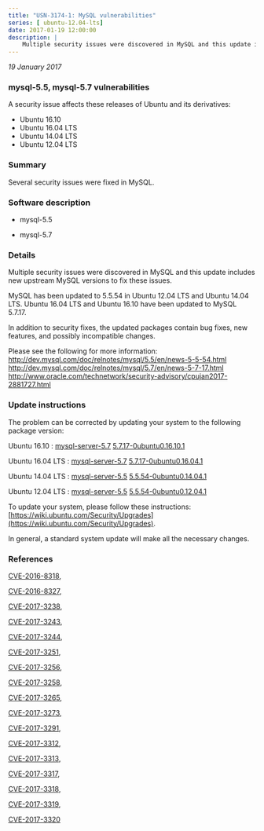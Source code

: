 ```yaml
---
title: "USN-3174-1: MySQL vulnerabilities"
series: [ ubuntu-12.04-lts]
date: 2017-01-19 12:00:00
description: |
    Multiple security issues were discovered in MySQL and this update includes new upstream MySQL versions to fix these issues.
--- 
```

 
 

*19 January 2017*

### mysql-5.5, mysql-5.7 vulnerabilities

A security issue affects these releases of Ubuntu and its derivatives:

* Ubuntu 16.10
* Ubuntu 16.04 LTS
* Ubuntu 14.04 LTS
* Ubuntu 12.04 LTS

### Summary

Several security issues were fixed in MySQL. 

### Software description

* mysql-5.5 

* mysql-5.7 

### Details

Multiple security issues were discovered in MySQL and this update includes new upstream MySQL versions to fix these issues.

MySQL has been updated to 5.5.54 in Ubuntu 12.04 LTS and Ubuntu 14.04 LTS. Ubuntu 16.04 LTS and Ubuntu 16.10 have been updated to MySQL 5.7.17.

In addition to security fixes, the updated packages contain bug fixes, new features, and possibly incompatible changes.

Please see the following for more information: http://dev.mysql.com/doc/relnotes/mysql/5.5/en/news-5-5-54.html http://dev.mysql.com/doc/relnotes/mysql/5.7/en/news-5-7-17.html http://www.oracle.com/technetwork/security-advisory/cpujan2017-2881727.html 

### Update instructions

The problem can be corrected by updating your system to the following package version:

Ubuntu 16.10
 : [mysql-server-5.7](https://launchpad.net/ubuntu/+source/mysql-5.7) <span> [5.7.17-0ubuntu0.16.10.1](https://launchpad.net/ubuntu/+source/mysql-5.7/5.7.17-0ubuntu0.16.10.1) </span> 

Ubuntu 16.04 LTS
 : [mysql-server-5.7](https://launchpad.net/ubuntu/+source/mysql-5.7) <span> [5.7.17-0ubuntu0.16.04.1](https://launchpad.net/ubuntu/+source/mysql-5.7/5.7.17-0ubuntu0.16.04.1) </span> 

Ubuntu 14.04 LTS
 : [mysql-server-5.5](https://launchpad.net/ubuntu/+source/mysql-5.5) <span> [5.5.54-0ubuntu0.14.04.1](https://launchpad.net/ubuntu/+source/mysql-5.5/5.5.54-0ubuntu0.14.04.1) </span> 

Ubuntu 12.04 LTS
 : [mysql-server-5.5](https://launchpad.net/ubuntu/+source/mysql-5.5) <span> [5.5.54-0ubuntu0.12.04.1](https://launchpad.net/ubuntu/+source/mysql-5.5/5.5.54-0ubuntu0.12.04.1) </span> 

To update your system, please follow these instructions: [https://wiki.ubuntu.com/Security/Upgrades](https://wiki.ubuntu.com/Security/Upgrades).

In general, a standard system update will make all the necessary changes. 

### References

 
 [CVE-2016-8318](http://people.ubuntu.com/~ubuntu-security/cve/CVE-2016-8318), 

 [CVE-2016-8327](http://people.ubuntu.com/~ubuntu-security/cve/CVE-2016-8327), 

 [CVE-2017-3238](http://people.ubuntu.com/~ubuntu-security/cve/CVE-2017-3238), 

 [CVE-2017-3243](http://people.ubuntu.com/~ubuntu-security/cve/CVE-2017-3243), 

 [CVE-2017-3244](http://people.ubuntu.com/~ubuntu-security/cve/CVE-2017-3244), 

 [CVE-2017-3251](http://people.ubuntu.com/~ubuntu-security/cve/CVE-2017-3251), 

 [CVE-2017-3256](http://people.ubuntu.com/~ubuntu-security/cve/CVE-2017-3256), 

 [CVE-2017-3258](http://people.ubuntu.com/~ubuntu-security/cve/CVE-2017-3258), 

 [CVE-2017-3265](http://people.ubuntu.com/~ubuntu-security/cve/CVE-2017-3265), 

 [CVE-2017-3273](http://people.ubuntu.com/~ubuntu-security/cve/CVE-2017-3273), 

 [CVE-2017-3291](http://people.ubuntu.com/~ubuntu-security/cve/CVE-2017-3291), 

 [CVE-2017-3312](http://people.ubuntu.com/~ubuntu-security/cve/CVE-2017-3312), 

 [CVE-2017-3313](http://people.ubuntu.com/~ubuntu-security/cve/CVE-2017-3313), 

 [CVE-2017-3317](http://people.ubuntu.com/~ubuntu-security/cve/CVE-2017-3317), 

 [CVE-2017-3318](http://people.ubuntu.com/~ubuntu-security/cve/CVE-2017-3318), 

 [CVE-2017-3319](http://people.ubuntu.com/~ubuntu-security/cve/CVE-2017-3319), 

 [CVE-2017-3320](http://people.ubuntu.com/~ubuntu-security/cve/CVE-2017-3320)
 

